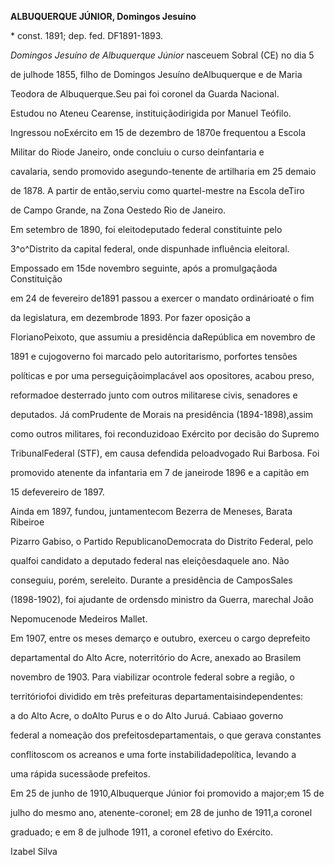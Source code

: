 **ALBUQUERQUE JÚNIOR, Domingos Jesuíno**



\* const. 1891; dep. fed. DF1891-1893.



*Domingos Jesuíno de Albuquerque Júnior* nasceuem Sobral (CE) no dia 5

de julhode 1855, filho de Domingos Jesuíno deAlbuquerque e de Maria

Teodora de Albuquerque.Seu pai foi coronel da Guarda Nacional.



Estudou no Ateneu Cearense, instituiçãodirigida por Manuel Teófilo.

Ingressou noExército em 15 de dezembro de 1870e frequentou a Escola

Militar do Riode Janeiro, onde concluiu o curso deinfantaria e

cavalaria, sendo promovido asegundo-tenente de artilharia em 25 demaio

de 1878. A partir de então,serviu como quartel-mestre na Escola deTiro

de Campo Grande, na Zona Oestedo Rio de Janeiro.



Em setembro de 1890, foi eleitodeputado federal constituinte pelo

3^o^Distrito da capital federal, onde dispunhade influência eleitoral.

Empossado em 15de novembro seguinte, após a promulgaçãoda Constituição

em 24 de fevereiro de1891 passou a exercer o mandato ordinárioaté o fim

da legislatura, em dezembrode 1893. Por fazer oposição a

FlorianoPeixoto, que assumiu a presidência daRepública em novembro de

1891 e cujogoverno foi marcado pelo autoritarismo, porfortes tensões

políticas e por uma perseguiçãoimplacável aos opositores, acabou preso,

reformadoe desterrado junto com outros militarese civis, senadores e

deputados. Já comPrudente de Morais na presidência (1894-1898),assim

como outros militares, foi reconduzidoao Exército por decisão do Supremo

TribunalFederal (STF), em causa defendida peloadvogado Rui Barbosa. Foi

promovido atenente da infantaria em 7 de janeirode 1896 e a capitão em

15 defevereiro de 1897.



Ainda em 1897, fundou, juntamentecom Bezerra de Meneses, Barata Ribeiroe

Pizarro Gabiso, o Partido RepublicanoDemocrata do Distrito Federal, pelo

qualfoi candidato a deputado federal nas eleiçõesdaquele ano. Não

conseguiu, porém, sereleito. Durante a presidência de CamposSales

(1898-1902), foi ajudante de ordensdo ministro da Guerra, marechal João

Nepomucenode Medeiros Mallet.



Em 1907, entre os meses demarço e outubro, exerceu o cargo deprefeito

departamental do Alto Acre, noterritório do Acre, anexado ao Brasilem

novembro de 1903. Para viabilizar ocontrole federal sobre a região, o

territóriofoi dividido em três prefeituras departamentaisindependentes:

a do Alto Acre, o doAlto Purus e o do Alto Juruá. Cabiaao governo

federal a nomeação dos prefeitosdepartamentais, o que gerava constantes

conflitoscom os acreanos e uma forte instabilidadepolítica, levando a

uma rápida sucessãode prefeitos.



Em 25 de junho de 1910,Albuquerque Júnior foi promovido a major;em 15 de

julho do mesmo ano, atenente-coronel; em 28 de junho de 1911,a coronel

graduado; e em 8 de julhode 1911, a coronel efetivo do Exército.



Izabel Silva



